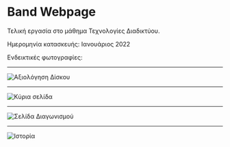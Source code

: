 # Band Webpage
Τελική εργασία στο μάθημα Τεχνολογίες Διαδικτύου.

Ημερομηνία κατασκευής: Ιανουάριος 2022

Ενδεικτικές φωτογραφίες:
___
![Αξιολόγηση Δίσκου](https://github.com/Al-Christodoulou/BandWebpage/assets/99661503/62748ed4-2c51-4b6d-96ac-848ee0af1956)
___
![Κύρια σελίδα](https://i.imgur.com/TKyHWUN.png)
___
![Σελίδα Διαγωνισμού](https://i.imgur.com/llzH2nH.png)
___
![Ιστορία](https://i.imgur.com/qL3RYgy.png)
